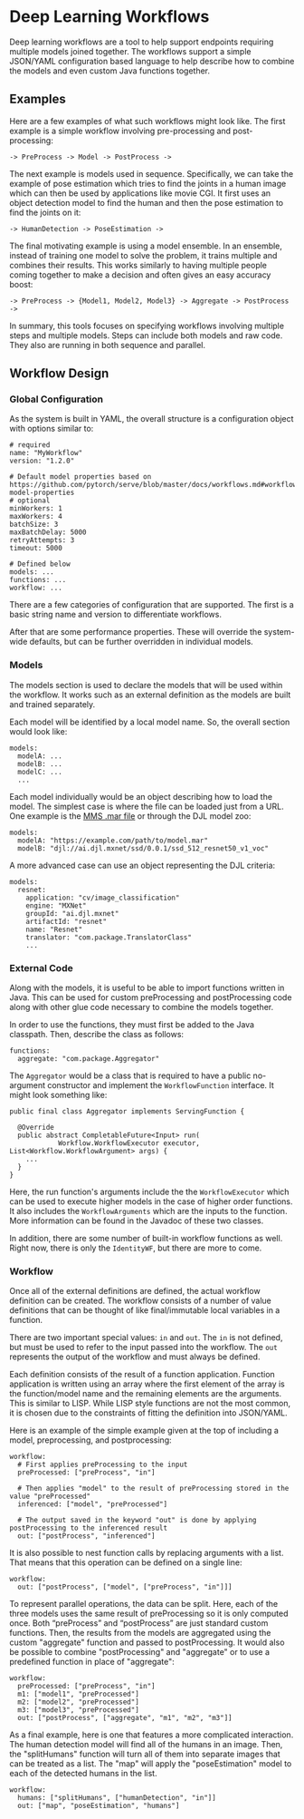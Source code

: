 # Deep Learning Workflows

Deep learning workflows are a tool to help support endpoints requiring multiple models joined together. The workflows support a simple JSON/YAML configuration based language to help describe how to combine the models and even custom Java functions together.

## Examples

Here are a few examples of what such workflows might look like. The first example is a simple workflow involving pre-processing and post-processing:


```
-> PreProcess -> Model -> PostProcess ->
```


The next example is models used in sequence. Specifically, we can take the example of pose estimation which tries to find the joints in a human image which can then be used by applications like movie CGI. It first uses an object detection model to find the human and then the pose estimation to find the joints on it:


```
-> HumanDetection -> PoseEstimation ->
```


The final motivating example is using a model ensemble. In an ensemble, instead of training one model to solve the problem, it trains multiple and combines their results. This works similarly to having multiple people coming together to make a decision and often gives an easy accuracy boost:


```
-> PreProcess -> {Model1, Model2, Model3} -> Aggregate -> PostProcess ->
```


In summary, this tools focuses on specifying workflows involving multiple steps and multiple models. Steps can include both models and raw code. They also are running in both sequence and parallel.


## Workflow Design

### Global Configuration

As the system is built in YAML, the overall structure is a configuration object with options similar to:

```
# required
name: "MyWorkflow"
version: "1.2.0"

# Default model properties based on https://github.com/pytorch/serve/blob/master/docs/workflows.md#workflow-model-properties
# optional
minWorkers: 1
maxWorkers: 4
batchSize: 3
maxBatchDelay: 5000
retryAttempts: 3
timeout: 5000

# Defined below
models: ...
functions: ...
workflow: ...
```

There are a few categories of configuration that are supported. The first is a basic string name and version to differentiate workflows.

After that are some performance properties. These will override the system-wide defaults, but can be further overridden in individual models.


### Models

The models section is used to declare the models that will be used within the workflow. It works such as an external definition as the models are built and trained separately.

Each model will be identified by a local model name. So, the overall section would look like:


```
models:
  modelA: ...
  modelB: ...
  modelC: ...
  ...
```


Each model individually would be an object describing how to load the model. The simplest case is where the file can be loaded just from a URL. One example is the [MMS .mar file](https://github.com/awslabs/multi-model-server) or through the DJL model zoo:


```
models:
  modelA: "https://example.com/path/to/model.mar"
  modelB: "djl://ai.djl.mxnet/ssd/0.0.1/ssd_512_resnet50_v1_voc"
```


A more advanced case can use an object representing the DJL criteria:


```
models:
  resnet:
    application: "cv/image_classification"
    engine: "MXNet"
    groupId: "ai.djl.mxnet"
    artifactId: "resnet"
    name: "Resnet"
    translator: "com.package.TranslatorClass"
    ...
```



### External Code

Along with the models, it is useful to be able to import functions written in Java. This can be used for custom preProcessing and postProcessing code along with other glue code necessary to combine the models together.

In order to use the functions, they must first be added to the Java classpath. Then, describe the class as follows:


```
functions:
  aggregate: "com.package.Aggregator"
```


The `Aggregator` would be a class that is required to have a public no-argument constructor and implement the `WorkflowFunction` interface. It might look something like:


```
public final class Aggregator implements ServingFunction {

  @Override
  public abstract CompletableFuture<Input> run(
            Workflow.WorkflowExecutor executor, List<Workflow.WorkflowArgument> args) {
    ...
  }
}
```


Here, the run function's arguments include the the `WorkflowExecutor` which can be used to execute higher models in the case of higher order functions. It also includes the `WorkflowArguments` which are the inputs to the function. More information can be found in the Javadoc of these two classes.

In addition, there are some number of built-in workflow functions as well. Right now, there is only the `IdentityWF`, but there are more to come.


### Workflow

Once all of the external definitions are defined, the actual workflow definition can be created. The workflow consists of a number of value definitions that can be thought of like final/immutable local variables in a function.

There are two important special values: `in` and `out`. The `in` is not defined, but must be used to refer to the input passed into the workflow. The `out` represents the output of the workflow and must always be defined.

Each definition consists of the result of a function application. Function application is written using an array where the first element of the array is the function/model name and the remaining elements are the arguments. This is similar to LISP. While LISP style functions are not the most common, it is chosen due to the constraints of fitting the definition into JSON/YAML.

Here is an example of the simple example given at the top of including a model, preprocessing, and postprocessing:


```
workflow:
  # First applies preProcessing to the input
  preProcessed: ["preProcess", "in"]
  
  # Then applies "model" to the result of preProcessing stored in the value "preProcessed"
  inferenced: ["model", "preProcessed"]
  
  # The output saved in the keyword "out" is done by applying postProcessing to the inferenced result
  out: ["postProcess", "inferenced"]
```


It is also possible to nest function calls by replacing arguments with a list. That means that this operation can be defined on a single line:


```
workflow:
  out: ["postProcess", ["model", ["preProcess", "in"]]]
```


To represent parallel operations, the data can be split. Here, each of the three models uses the same result of preProcessing so it is only computed once. Both “preProcess” and “postProcess” are just standard custom functions. Then, the results from the models are aggregated using the custom "aggregate" function and passed to postProcessing. It would also be possible to combine "postProcessing" and "aggregate" or to use a predefined function in place of "aggregate":


```
workflow:
  preProcessed: ["preProcess", "in"]
  m1: ["model1", "preProcessed"]
  m2: ["model2", "preProcessed"]
  m3: ["model3", "preProcessed"]
  out: ["postProcess", ["aggregate", "m1", "m2", "m3"]]
```


As a final example, here is one that features a more complicated interaction. The human detection model will find all of the humans in an image. Then, the "splitHumans" function will turn all of them into separate images that can be treated as a list. The "map" will apply the "poseEstimation" model to each of the detected humans in the list.


```
workflow:
  humans: ["splitHumans", ["humanDetection", "in"]]
  out: ["map", "poseEstimation", "humans"]
```
